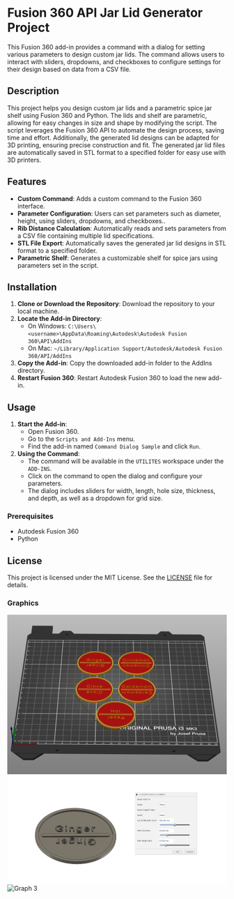 # Fusion 360 API Jar Lid Generator Project

This Fusion 360 add-in provides a command with a dialog for setting various parameters to design custom jar lids. The command 
allows users to interact with sliders, dropdowns, and checkboxes to configure settings for their design based on data from a CSV file.

## Description

This project helps you design custom jar lids and a parametric spice jar shelf using Fusion 360 and Python. The lids and 
shelf are parametric, allowing for easy changes in size and shape by modifying the script. The script leverages the Fusion 360 API 
to automate the design process, saving time and effort. Additionally, the generated lid designs can be adapted for 3D printing, 
ensuring precise construction and fit. The generated jar lid files are automatically saved in STL format to a specified
folder for easy use with 3D printers.

## Features

- **Custom Command**: Adds a custom command to the Fusion 360 interface.
- **Parameter Configuration**: Users can set parameters such as diameter, height, using sliders, dropdowns, and checkboxes..
- **Rib Distance Calculation**: Automatically reads and sets parameters from a CSV file containing multiple lid specifications.
- **STL File Export**: Automatically saves the generated jar lid designs in STL format to a specified folder.
- **Parametric Shelf**: Generates a customizable shelf for spice jars using parameters set in the script.

## Installation

1. **Clone or Download the Repository**: Download the repository to your local machine.
2. **Locate the Add-in Directory**:
    - On Windows: `C:\Users\<username>\AppData\Roaming\Autodesk\Autodesk Fusion 360\API\AddIns`
    - On Mac: `~/Library/Application Support/Autodesk/Autodesk Fusion 360/API/AddIns`
3. **Copy the Add-in**: Copy the downloaded add-in folder to the AddIns directory.
4. **Restart Fusion 360**: Restart Autodesk Fusion 360 to load the new add-in.

## Usage

1. **Start the Add-in**:
    - Open Fusion 360.
    - Go to the `Scripts and Add-Ins` menu.
    - Find the add-in named `Command Dialog Sample` and click `Run`.
2. **Using the Command**:
    - The command will be available in the `UTILITES` workspace under the `ADD-INS`.
    - Click on the command to open the dialog and configure your parameters.
    - The dialog includes sliders for width, length, hole size, thickness, and depth, as well as a dropdown for grid size.

### Prerequisites

- Autodesk Fusion 360
- Python

## License

This project is licensed under the MIT License. See the [LICENSE](LICENSE) file for details.

### Graphics
![Graph 1](img/lid1.png)
![Graph 2](img/lid2.png)
![Graph 3](img/3.png)

